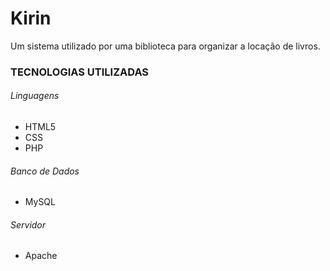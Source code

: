 # Kirin
Um sistema utilizado por uma biblioteca para organizar a locação de livros.

### TECNOLOGIAS UTILIZADAS
###### Linguagens
- HTML5
- CSS
- PHP
###### Banco de Dados
- MySQL
###### Servidor
- Apache
